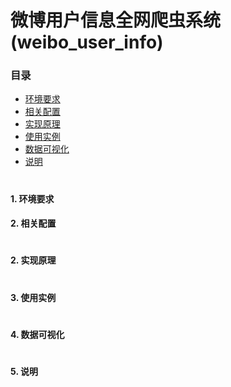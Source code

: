 # 微博用户信息全网爬虫系统 (weibo_user_info)
### 目录 
<ul>
  <li><a href="#system">环境要求</a></li>
  <li><a href="#use">相关配置</a></li>
  <li><a href="#theory">实现原理</a></li>
  <li><a href="#example">使用实例</a></li>
  <li><a href="#view">数据可视化</a></li>
  <li><a href="#use">说明</a></li>
</ul>

#
#### <div id="system"/>1. 环境要求</div>

#### <div id="use"/>2. 相关配置</div>
#
#### <div id="theory"/>2. 实现原理</div>
#
#### <div id="example"/>3. 使用实例</div>
#
#### <div id="view"/>4. 数据可视化</div>
#
#### <div id="explain"/>5. 说明</div>
